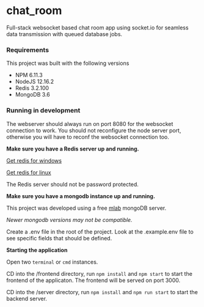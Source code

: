 # chat_room
Full-stack websocket based chat room app using socket.io for seamless data transmission with queued database jobs.

### Requirements

This project was built with the following versions
* NPM 6.11.3
* NodeJS 12.16.2
* Redis 3.2.100
* MongoDB 3.6

### Running in development

The webserver should always run on port 8080 for the websocket connection to work. You should not reconfigure the node server port, otherwise you will have to reconf the websocket connection too.

**Make sure you have a Redis server up and running.**

[Get redis for windows](https://redislabs.com/ebook/appendix-a/a-3-installing-on-windows/a-3-2-installing-redis-on-window/)

[Get redis for linux](https://redis.io/download)

The Redis server should not be password protected.

**Make sure you have a mongodb instance up and running.**

This project was developed using a free [mlab](https://mlab.com) mongoDB server.

*Newer mongodb versions may not be compatible.*

Create a .env file in the root of the project. Look at the .example.env file to see specific fields that should be defined.


**Starting the application**

Open two `terminal` or `cmd` instances.

CD into the /frontend directory, run `npm install` and `npm start` to start the frontend of the applicaton. The frontend will be served on port 3000.

CD into the /server directory, run `npm install` and `npm run start` to start the backend server.
